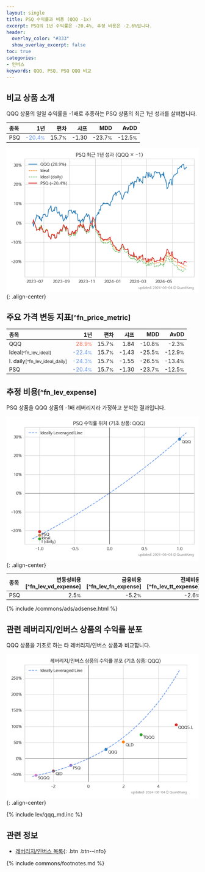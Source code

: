 ```yaml
---
layout: single
title: PSQ 수익률과 비용 (QQQ -1x)
excerpt: PSQ의 1년 수익률은 -20.4%, 추정 비용은 -2.6%입니다.
header:
  overlay_color: "#333"
  show_overlay_excerpt: false
toc: true
categories:
- 인버스
keywords: QQQ, PSQ, PSQ QQQ 비교
---
```


## 비교 상품 소개


QQQ 상품의 일일 수익률을 -1배로 추종하는 PSQ 상품의 최근 1년 성과를 살펴봅니다.





| **종목** | **1년** | **편차** | **샤프** | **MDD** | **AvDD** |
| :------------ | ------: | -----------: | -------: | ------: | -------: |
| PSQ | <span style="color: cornflowerblue">-20.4<small>%</small></span> | 15.7<small>%</small> | -1.30 | -23.7<small>%</small> | -12.5<small>%</small> |

<!-- more -->


![PSQ](/lev/images/psq.png){: .align-center}


## 주요 가격 변동 지표<small>[^fn_price_metric]</small>


| **종목** | **1년** | **편차** | **샤프** | **MDD** | **AvDD** |
| :------------ | ------: | -----------: | -------: | ------: | -------: |
| QQQ | <span style="color: tomato">28.9<small>%</small></span> | 15.7<small>%</small> | 1.84 | -10.8<small>%</small> | -2.3<small>%</small> |
| Ideal<small>[^fn_lev_ideal]</small> | <span style="color: cornflowerblue">-22.4<small>%</small></span> | 15.7<small>%</small> | -1.43 | -25.5<small>%</small> | -12.9<small>%</small> |
| I. daily<small>[^fn_lev_ideal_daily]</small> | <span style="color: cornflowerblue">-24.3<small>%</small></span> | 15.7<small>%</small> | -1.55 | -26.5<small>%</small> | -13.4<small>%</small> |
| PSQ | <span style="color: cornflowerblue">-20.4<small>%</small></span> | 15.7<small>%</small> | -1.30 | -23.7<small>%</small> | -12.5<small>%</small> |


## 추정 비용<small>[^fn_lev_expense]</small><a id="expense"></a>

PSQ 상품을 QQQ 상품의 -1배 레버리지라 가정하고 분석한 결과입니다.

![PSQ](/lev/images/psq_ideal.png){: .align-center}

| **종목** | **변동성비용**[^fn_lev_vd_expense] | **금융비용**[^fn_lev_fn_expense] | **전체비용**[^fn_lev_tt_expense] |
| :------------ | ------: | -----------: | -------: |
| PSQ | 2.5<small>%</small> | -5.2<small>%</small> | -2.6<small>%</small> |

{% include /commons/ads/adsense.html %}



## 관련 레버리지/인버스 상품의 수익률 분포

QQQ 상품을 기초로 하는 타 레버리지/인버스 상품과 비교합니다.

![QQQ](/lev/images/qqq_ideal.png){: .align-center}

{% include lev/qqq_md.inc %}


## 관련 정보

- [레버리지/인버스 목록](/lev/){: .btn .btn--info}

{% include commons/footnotes.md %}